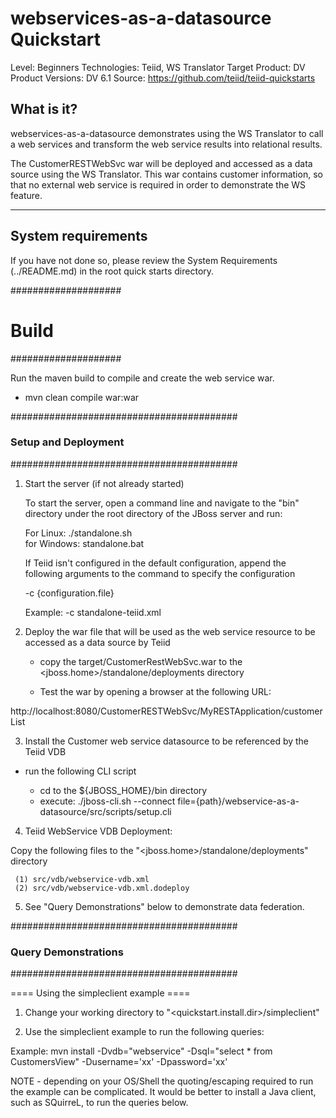 webservices-as-a-datasource Quickstart
================================

Level: Beginners
Technologies: Teiid, WS Translator
Target Product: DV
Product Versions: DV 6.1
Source: <https://github.com/teiid/teiid-quickstarts>

What is it?
-----------

webservices-as-a-datasource demonstrates using the WS Translator to call a web services and
transform the web service results into relational results.

The CustomerRESTWebSvc war will be deployed and accessed as a data source using the WS Translator.  This war contains
customer information, so that no external web service is required in order to demonstrate the WS feature.

-------------------
System requirements
-------------------

If you have not done so, please review the System Requirements (../README.md) in the root quick starts directory.


####################
#   Build
####################

Run the maven build to compile and create the web service war.

-  mvn clean compile war:war



#########################################
### Setup and Deployment
#########################################

1)  Start the server (if not already started)

	To start the server, open a command line and navigate to the "bin" directory under the root directory of the JBoss server and run:
	
	For Linux:   ./standalone.sh	
	for Windows: standalone.bat

	If Teiid isn't configured in the default configuration, append the following arguments to the command to specify the configuration
		
	-c {configuration.file}  
	
	Example: -c standalone-teiid.xml 


2)  Deploy the war file that will be used as the web service resource to be accessed as a data source by Teiid

    -  copy the target/CustomerRestWebSvc.war to the <jboss.home>/standalone/deployments directory

	-  Test the war by opening a browser at the following URL:

http://localhost:8080/CustomerRESTWebSvc/MyRESTApplication/customerList


3) Install the Customer web service datasource to be referenced by the Teiid VDB

-  run the following CLI script

	-	cd to the ${JBOSS_HOME}/bin directory
	-	execute:  ./jboss-cli.sh --connect file={path}/webservice-as-a-datasource/src/scripts/setup.cli 


4)  Teiid WebService VDB Deployment:

Copy the following files to the "<jboss.home>/standalone/deployments" directory

     (1) src/vdb/webservice-vdb.xml
     (2) src/vdb/webservice-vdb.xml.dodeploy

5)  See "Query Demonstrations" below to demonstrate data federation.


#########################################
### Query Demonstrations
#########################################	

==== Using the simpleclient example ====

1) Change your working directory to "<quickstart.install.dir>/simpleclient"

2) Use the simpleclient example to run the following queries:

Example:   mvn install -Dvdb="webservice" -Dsql="select * from CustomersView" -Dusername='xx' -Dpassword='xx'


NOTE - depending on your OS/Shell the quoting/escaping required to run the example can be
complicated.  It would be better to install a Java client, such as SQuirreL, to run the 
queries below. 
